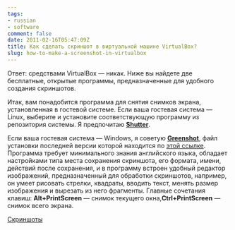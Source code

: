 ```yaml
---
tags:
- russian
- software
comment: false
date: 2011-02-16T05:47:09Z
title: Как сделать скриншот в виртуальной машине VirtualBox?
slug: how-to-make-a-screenshot-in-virtualbox
---
```


Ответ: средствами VirtualBox — никак. Ниже вы найдете две бесплатные, открытые программы, предназначенные для удобного создания скриншотов.

<!--more-->

Итак, вам понадобится программа для снятия снимков экрана, установленная в гостевой системе.
Если ваша гостевая система — Linux, выберите и установите соответствующую программу из репозитория системы. Я предпочитаю **[Shutter](http://shutter-project.org/ "Shutter - Feature-rich Screenshot Tool")**.

Если ваша гостевая система — Windows, я советую **[Greenshot](https://getgreenshot.org/ "Greenshot - a free and open source screenshot tool for productivity")**, файл установки последней версии которой находится по [этой ссылке](https://getgreenshot.org/downloads/). Программа требует минимального знания английского языка, обладает настройками типа места сохранения скриншота, его формата, имени, действий после сохранения, и в программу встроен удобный редактор изображений, предназначенный для обработки скриншотов, например, он умеет рисовать стрелки, квадраты, вводить текст, менять размер изображения и вырезать из него фрагменты. Главные сочетания клавиш: **Alt+PrintScreen** — снимок текущего окна,**Ctrl+PrintScreen** — снимок всего экрана.

[Скриншоты](https://getgreenshot.org/screenshots/)
